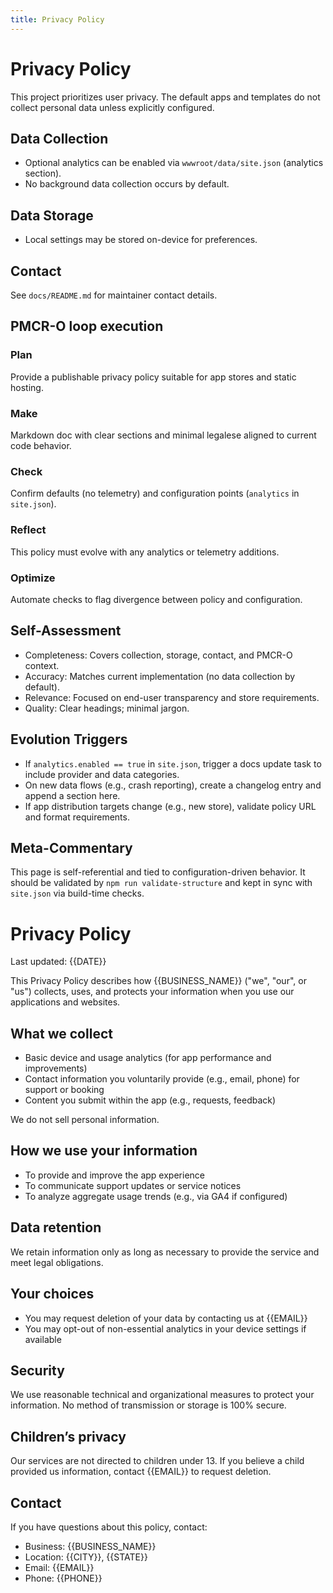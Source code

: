 ```yaml
---
title: Privacy Policy
---
```


# Privacy Policy

This project prioritizes user privacy. The default apps and templates do not collect personal data unless explicitly configured.

## Data Collection
- Optional analytics can be enabled via `wwwroot/data/site.json` (analytics section).
- No background data collection occurs by default.

## Data Storage
- Local settings may be stored on-device for preferences.

## Contact
See `docs/README.md` for maintainer contact details.

## PMCR-O loop execution
### Plan
Provide a publishable privacy policy suitable for app stores and static hosting.

### Make
Markdown doc with clear sections and minimal legalese aligned to current code behavior.

### Check
Confirm defaults (no telemetry) and configuration points (`analytics` in `site.json`).

### Reflect
This policy must evolve with any analytics or telemetry additions.

### Optimize
Automate checks to flag divergence between policy and configuration.

## Self-Assessment
- Completeness: Covers collection, storage, contact, and PMCR-O context.
- Accuracy: Matches current implementation (no data collection by default).
- Relevance: Focused on end-user transparency and store requirements.
- Quality: Clear headings; minimal jargon.

## Evolution Triggers
- If `analytics.enabled == true` in `site.json`, trigger a docs update task to include provider and data categories.
- On new data flows (e.g., crash reporting), create a changelog entry and append a section here.
- If app distribution targets change (e.g., new store), validate policy URL and format requirements.

## Meta-Commentary
This page is self-referential and tied to configuration-driven behavior. It should be validated by `npm run validate-structure` and kept in sync with `site.json` via build-time checks.
# Privacy Policy

Last updated: {{DATE}}

This Privacy Policy describes how {{BUSINESS_NAME}} ("we", "our", or "us") collects, uses, and protects your information when you use our applications and websites.

## What we collect
- Basic device and usage analytics (for app performance and improvements)
- Contact information you voluntarily provide (e.g., email, phone) for support or booking
- Content you submit within the app (e.g., requests, feedback)

We do not sell personal information.

## How we use your information
- To provide and improve the app experience
- To communicate support updates or service notices
- To analyze aggregate usage trends (e.g., via GA4 if configured)

## Data retention
We retain information only as long as necessary to provide the service and meet legal obligations.

## Your choices
- You may request deletion of your data by contacting us at {{EMAIL}}
- You may opt-out of non-essential analytics in your device settings if available

## Security
We use reasonable technical and organizational measures to protect your information. No method of transmission or storage is 100% secure.

## Children’s privacy
Our services are not directed to children under 13. If you believe a child provided us information, contact {{EMAIL}} to request deletion.

## Contact
If you have questions about this policy, contact:

- Business: {{BUSINESS_NAME}}
- Location: {{CITY}}, {{STATE}}
- Email: {{EMAIL}}
- Phone: {{PHONE}}
